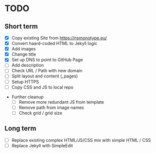 # TODO

## Short term

- [x] Copy existing Site from https://nsmonotype.eu/
- [x] Convert haard-coded HTML to Jekyll logic
- [x] Add images
- [x] Change title
- [x] Set up DNS to point to GitHub Page
- [ ] Add description
- [ ] Check URL / Path with new domain
- [ ] Split layout and content (_pages)
- [ ] Setup HTTPS
- [ ] Copy CSS and JS to local repo

- Further cleanup
  - [ ] Remove more redundant JS from template
  - [ ] Remove path from image names
  - [ ] Check grid / grid size
  
## Long term

- [ ] Replace existing complex HTML/JS/CSS mix with simple HTML / CSS
- [ ] Replace Jekyll with SimpleEdit
